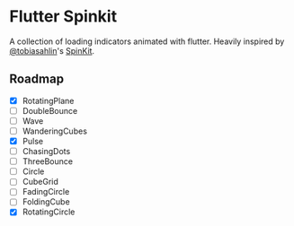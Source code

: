 # Flutter Spinkit

A collection of loading indicators animated with flutter. Heavily inspired by [@tobiasahlin](https://github.com/tobiasahlin)'s [SpinKit](https://github.com/tobiasahlin/SpinKit).

## Roadmap

- [x] RotatingPlane
- [ ] DoubleBounce
- [ ] Wave
- [ ] WanderingCubes
- [x] Pulse
- [ ] ChasingDots
- [ ] ThreeBounce
- [ ] Circle
- [ ] CubeGrid
- [ ] FadingCircle
- [ ] FoldingCube
- [x] RotatingCircle
